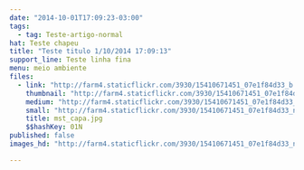 ```yaml
---
date: "2014-10-01T17:09:23-03:00"
tags:
  - tag: Teste-artigo-normal
hat: Teste chapeu
title: "Teste titulo 1/10/2014 17:09:13"
support_line: Teste linha fina
menu: meio ambiente
files:
  - link: "http://farm4.staticflickr.com/3930/15410671451_07e1f84d33_b.jpg"
    thumbnail: "http://farm4.staticflickr.com/3930/15410671451_07e1f84d33_t.jpg"
    medium: "http://farm4.staticflickr.com/3930/15410671451_07e1f84d33_z.jpg"
    small: "http://farm4.staticflickr.com/3930/15410671451_07e1f84d33_n.jpg"
    title: mst_capa.jpg
    $$hashKey: 01N
published: false
images_hd: "http://farm4.staticflickr.com/3930/15410671451_07e1f84d33_n.jpg"

---
```

